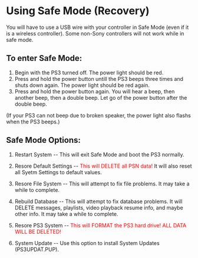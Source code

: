 ﻿# Using Safe Mode (Recovery)​

You will have to use a USB wire with your controller in Safe Mode (even if it is a wireless controller). Some non-Sony controllers will not work while in safe mode.

## To enter Safe Mode:

1. Begin with the PS3 turned off. The power light should be red.
2. Press and hold the power button untill the PS3 beeps three times and shuts down again. The power light should be red again.
3. Press and hold the power button again. You will hear a beep, then another beep, then a double beep. Let go of the power button after the double beep.

(If your PS3 can not beep due to broken speaker, the power light also flashs when the PS3 beeps.)

## Safe Mode Options:

1. Restart System -- This will exit Safe Mode and boot the PS3 normally.

2. Resore Default Settings -- <font color="red">​This will DELETE all PSN data!</font> It will also reset all Syetm Settings to default values.

3. Resore File System -- This will attempt to fix file problems. It may take a while to complete.

4. Rebuild Database -- This will attempt to fix database problems. It will DELETE messages, playlists, video playback resume info, and maybe other info. It may take a while to complete.

5. Resore PS3 System -- <font color="red">​This will FORMAT the PS3 hard drive! ALL DATA WILL BE DELETED!</font>

6. System Update -- Use this option to install System Updates (PS3UPDAT.PUP).
